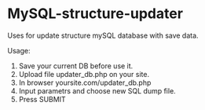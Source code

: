 # MySQL-structure-updater
Uses for update structure mySQL database with save data.

Usage:
1) Save your current DB before use it.
2) Upload file updater_db.php on your site.
3) In browser yoursite.com/updater_db.php
4) Input parametrs and choose new SQL dump file. 
5) Press SUBMIT 
